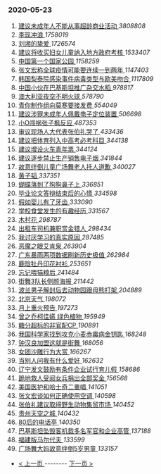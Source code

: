 ### 2020-05-23 
1. [ 建议未成年人不能从事超龄商业活动 ](https://s.weibo.com/weibo?q=%23%E5%BB%BA%E8%AE%AE%E6%9C%AA%E6%88%90%E5%B9%B4%E4%BA%BA%E4%B8%8D%E8%83%BD%E4%BB%8E%E4%BA%8B%E8%B6%85%E9%BE%84%E5%95%86%E4%B8%9A%E6%B4%BB%E5%8A%A8%23&Refer=top) *3808808*
1. [ 李现冲浪 ](https://s.weibo.com/weibo?q=%23%E6%9D%8E%E7%8E%B0%E5%86%B2%E6%B5%AA%23&Refer=top) *1758019*
1. [ 刘湘的挚爱 ](https://s.weibo.com/weibo?q=%E5%88%98%E6%B9%98%E7%9A%84%E6%8C%9A%E7%88%B1&Refer=top) *1726574*
1. [ 建议将收买妇女儿童纳入地方政府考核 ](https://s.weibo.com/weibo?q=%23%E5%BB%BA%E8%AE%AE%E5%B0%86%E6%94%B6%E4%B9%B0%E5%A6%87%E5%A5%B3%E5%84%BF%E7%AB%A5%E7%BA%B3%E5%85%A5%E5%9C%B0%E6%96%B9%E6%94%BF%E5%BA%9C%E8%80%83%E6%A0%B8%23&Refer=top) *1533407*
1. [ 中国第一个国家公园 ](https://s.weibo.com/weibo?q=%23%E4%B8%AD%E5%9B%BD%E7%AC%AC%E4%B8%80%E4%B8%AA%E5%9B%BD%E5%AE%B6%E5%85%AC%E5%9B%AD%23&Refer=top) *1158259*
1. [ 张文宏称全球疫情可能要连续一到两年 ](https://s.weibo.com/weibo?q=%23%E5%BC%A0%E6%96%87%E5%AE%8F%E7%A7%B0%E5%85%A8%E7%90%83%E7%96%AB%E6%83%85%E5%8F%AF%E8%83%BD%E8%A6%81%E8%BF%9E%E7%BB%AD%E4%B8%80%E5%88%B0%E4%B8%A4%E5%B9%B4%23&Refer=top) *1147403*
1. [ 韩国梨泰院感染事件病毒类型与欧美吻合 ](https://s.weibo.com/weibo?q=%E9%9F%A9%E5%9B%BD%E6%A2%A8%E6%B3%B0%E9%99%A2%E6%84%9F%E6%9F%93%E4%BA%8B%E4%BB%B6%E7%97%85%E6%AF%92%E7%B1%BB%E5%9E%8B%E4%B8%8E%E6%AC%A7%E7%BE%8E%E5%90%BB%E5%90%88&Refer=top) *1117809*
1. [ 中国小伙在巴基斯坦推广杂交水稻 ](https://s.weibo.com/weibo?q=%23%E4%B8%AD%E5%9B%BD%E5%B0%8F%E4%BC%99%E5%9C%A8%E5%B7%B4%E5%9F%BA%E6%96%AF%E5%9D%A6%E6%8E%A8%E5%B9%BF%E6%9D%82%E4%BA%A4%E6%B0%B4%E7%A8%BB%23&Refer=top) *978817*
1. [ 澳大利亚夜空不明火球 ](https://s.weibo.com/weibo?q=%E6%BE%B3%E5%A4%A7%E5%88%A9%E4%BA%9A%E5%A4%9C%E7%A9%BA%E4%B8%8D%E6%98%8E%E7%81%AB%E7%90%83&Refer=top) *578790*
1. [ 青你制作组向莫寒要接发费 ](https://s.weibo.com/weibo?q=%23%E9%9D%92%E4%BD%A0%E5%88%B6%E4%BD%9C%E7%BB%84%E5%90%91%E8%8E%AB%E5%AF%92%E8%A6%81%E6%8E%A5%E5%8F%91%E8%B4%B9%23&Refer=top) *554049*
1. [ 建议涉罪未成年人佩戴电子定位装置 ](https://s.weibo.com/weibo?q=%23%E5%BB%BA%E8%AE%AE%E6%B6%89%E7%BD%AA%E6%9C%AA%E6%88%90%E5%B9%B4%E4%BA%BA%E4%BD%A9%E6%88%B4%E7%94%B5%E5%AD%90%E5%AE%9A%E4%BD%8D%E8%A3%85%E7%BD%AE%23&Refer=top) *506698*
1. [ 小O闯祸张子枫反应 ](https://s.weibo.com/weibo?q=%23%E5%B0%8FO%E9%97%AF%E7%A5%B8%E5%BC%A0%E5%AD%90%E6%9E%AB%E5%8F%8D%E5%BA%94%23&Refer=top) *487353*
1. [ 审议现场人大代表张伯礼哭了 ](https://s.weibo.com/weibo?q=%E5%AE%A1%E8%AE%AE%E7%8E%B0%E5%9C%BA%E4%BA%BA%E5%A4%A7%E4%BB%A3%E8%A1%A8%E5%BC%A0%E4%BC%AF%E7%A4%BC%E5%93%AD%E4%BA%86&Refer=top) *433436*
1. [ 建议把体育列入中高考必考科目 ](https://s.weibo.com/weibo?q=%23%E5%BB%BA%E8%AE%AE%E6%8A%8A%E4%BD%93%E8%82%B2%E5%88%97%E5%85%A5%E4%B8%AD%E9%AB%98%E8%80%83%E5%BF%85%E8%80%83%E7%A7%91%E7%9B%AE%23&Refer=top) *344138*
1. [ 建议增设火车青年票 ](https://s.weibo.com/weibo?q=%23%E5%BB%BA%E8%AE%AE%E5%A2%9E%E8%AE%BE%E7%81%AB%E8%BD%A6%E9%9D%92%E5%B9%B4%E7%A5%A8%23&Refer=top) *344124*
1. [ 建议逐步禁止生产销售电子烟 ](https://s.weibo.com/weibo?q=%E5%BB%BA%E8%AE%AE%E9%80%90%E6%AD%A5%E7%A6%81%E6%AD%A2%E7%94%9F%E4%BA%A7%E9%94%80%E5%94%AE%E7%94%B5%E5%AD%90%E7%83%9F&Refer=top) *341844*
1. [ 故意绊倒儿童广场舞老人托人道歉 ](https://s.weibo.com/weibo?q=%E6%95%85%E6%84%8F%E7%BB%8A%E5%80%92%E5%84%BF%E7%AB%A5%E5%B9%BF%E5%9C%BA%E8%88%9E%E8%80%81%E4%BA%BA%E6%89%98%E4%BA%BA%E9%81%93%E6%AD%89&Refer=top) *340027*
1. [ 黄子韬 ](https://s.weibo.com/weibo?q=%E9%BB%84%E5%AD%90%E9%9F%AC&Refer=top) *337351*
1. [ 蝴蝶落到了狗狗鼻子上 ](https://s.weibo.com/weibo?q=%23%E8%9D%B4%E8%9D%B6%E8%90%BD%E5%88%B0%E4%BA%86%E7%8B%97%E7%8B%97%E9%BC%BB%E5%AD%90%E4%B8%8A%23&Refer=top) *336851*
1. [ 毕业论文答辩结束后的心情 ](https://s.weibo.com/weibo?q=%23%E6%AF%95%E4%B8%9A%E8%AE%BA%E6%96%87%E7%AD%94%E8%BE%A9%E7%BB%93%E6%9D%9F%E5%90%8E%E7%9A%84%E5%BF%83%E6%83%85%23&Refer=top) *334598*
1. [ 假如婴儿有了牙齿 ](https://s.weibo.com/weibo?q=%23%E5%81%87%E5%A6%82%E5%A9%B4%E5%84%BF%E6%9C%89%E4%BA%86%E7%89%99%E9%BD%BF%23&Refer=top) *333090*
1. [ 学校食堂发生的有趣经历 ](https://s.weibo.com/weibo?q=%23%E5%AD%A6%E6%A0%A1%E9%A3%9F%E5%A0%82%E5%8F%91%E7%94%9F%E7%9A%84%E6%9C%89%E8%B6%A3%E7%BB%8F%E5%8E%86%23&Refer=top) *331567*
1. [ 木村花 ](https://s.weibo.com/weibo?q=%E6%9C%A8%E6%9D%91%E8%8A%B1&Refer=top) *298787*
1. [ 出租车司机兼职赏金猎人 ](https://s.weibo.com/weibo?q=%E5%87%BA%E7%A7%9F%E8%BD%A6%E5%8F%B8%E6%9C%BA%E5%85%BC%E8%81%8C%E8%B5%8F%E9%87%91%E7%8C%8E%E4%BA%BA&Refer=top) *298434*
1. [ 我讨厌学习的真实原因 ](https://s.weibo.com/weibo?q=%23%E6%88%91%E8%AE%A8%E5%8E%8C%E5%AD%A6%E4%B9%A0%E7%9A%84%E7%9C%9F%E5%AE%9E%E5%8E%9F%E5%9B%A0%23&Refer=top) *287485*
1. [ 恶魔之眼艾肯泉 ](https://s.weibo.com/weibo?q=%E6%81%B6%E9%AD%94%E4%B9%8B%E7%9C%BC%E8%89%BE%E8%82%AF%E6%B3%89&Refer=top) *263904*
1. [ 广东暴雨两项数据刷新历史极值 ](https://s.weibo.com/weibo?q=%23%E5%B9%BF%E4%B8%9C%E6%9A%B4%E9%9B%A8%E4%B8%A4%E9%A1%B9%E6%95%B0%E6%8D%AE%E5%88%B7%E6%96%B0%E5%8E%86%E5%8F%B2%E6%9E%81%E5%80%BC%23&Refer=top) *262984*
1. [ 鹿晗牡丹印花衬衫 ](https://s.weibo.com/weibo?q=%23%E9%B9%BF%E6%99%97%E7%89%A1%E4%B8%B9%E5%8D%B0%E8%8A%B1%E8%A1%AC%E8%A1%AB%23&Refer=top) *253651*
1. [ 忘记喂猫粮后 ](https://s.weibo.com/weibo?q=%23%E5%BF%98%E8%AE%B0%E5%96%82%E7%8C%AB%E7%B2%AE%E5%90%8E%23&Refer=top) *241484*
1. [ 街舞3队长侧颜海报 ](https://s.weibo.com/weibo?q=%23%E8%A1%97%E8%88%9E3%E9%98%9F%E9%95%BF%E4%BE%A7%E9%A2%9C%E6%B5%B7%E6%8A%A5%23&Refer=top) *211442*
1. [ 波兰男子解封后去动物园跟母熊打架 ](https://s.weibo.com/weibo?q=%23%E6%B3%A2%E5%85%B0%E7%94%B7%E5%AD%90%E8%A7%A3%E5%B0%81%E5%90%8E%E5%8E%BB%E5%8A%A8%E7%89%A9%E5%9B%AD%E8%B7%9F%E6%AF%8D%E7%86%8A%E6%89%93%E6%9E%B6%23&Refer=top) *204889*
1. [ 北京天气 ](https://s.weibo.com/weibo?q=%23%E5%8C%97%E4%BA%AC%E5%A4%A9%E6%B0%94%23&Refer=top) *198072*
1. [ 月上重火预告 ](https://s.weibo.com/weibo?q=%23%E6%9C%88%E4%B8%8A%E9%87%8D%E7%81%AB%E9%A2%84%E5%91%8A%23&Refer=top) *197273*
1. [ 曾之乔柯佳嬿 绿色植物 ](https://s.weibo.com/weibo?q=%E6%9B%BE%E4%B9%8B%E4%B9%94%E6%9F%AF%E4%BD%B3%E5%AC%BF%20%E7%BB%BF%E8%89%B2%E6%A4%8D%E7%89%A9&Refer=top) *195949*
1. [ 糖分超标的非官配CP ](https://s.weibo.com/weibo?q=%23%E7%B3%96%E5%88%86%E8%B6%85%E6%A0%87%E7%9A%84%E9%9D%9E%E5%AE%98%E9%85%8DCP%23&Refer=top) *190891*
1. [ 我国科学家找到攻克小麦赤霉病金钥匙 ](https://s.weibo.com/weibo?q=%E6%88%91%E5%9B%BD%E7%A7%91%E5%AD%A6%E5%AE%B6%E6%89%BE%E5%88%B0%E6%94%BB%E5%85%8B%E5%B0%8F%E9%BA%A6%E8%B5%A4%E9%9C%89%E7%97%85%E9%87%91%E9%92%A5%E5%8C%99&Refer=top) *168248*
1. [ 钟汉良加盟这就是街舞 ](https://s.weibo.com/weibo?q=%23%E9%92%9F%E6%B1%89%E8%89%AF%E5%8A%A0%E7%9B%9F%E8%BF%99%E5%B0%B1%E6%98%AF%E8%A1%97%E8%88%9E%23&Refer=top) *168056*
1. [ 女团沙雕行为大赏 ](https://s.weibo.com/weibo?q=%23%E5%A5%B3%E5%9B%A2%E6%B2%99%E9%9B%95%E8%A1%8C%E4%B8%BA%E5%A4%A7%E8%B5%8F%23&Refer=top) *166267*
1. [ 当别人问我有什么爱好 ](https://s.weibo.com/weibo?q=%23%E5%BD%93%E5%88%AB%E4%BA%BA%E9%97%AE%E6%88%91%E6%9C%89%E4%BB%80%E4%B9%88%E7%88%B1%E5%A5%BD%23&Refer=top) *162632*
1. [ 辽宁发文鼓励有条件企业试行育儿假 ](https://s.weibo.com/weibo?q=%E8%BE%BD%E5%AE%81%E5%8F%91%E6%96%87%E9%BC%93%E5%8A%B1%E6%9C%89%E6%9D%A1%E4%BB%B6%E4%BC%81%E4%B8%9A%E8%AF%95%E8%A1%8C%E8%82%B2%E5%84%BF%E5%81%87&Refer=top) *158686*
1. [ 跪地救人受阅女兵捐出全部奖金 ](https://s.weibo.com/weibo?q=%23%E8%B7%AA%E5%9C%B0%E6%95%91%E4%BA%BA%E5%8F%97%E9%98%85%E5%A5%B3%E5%85%B5%E6%8D%90%E5%87%BA%E5%85%A8%E9%83%A8%E5%A5%96%E9%87%91%23&Refer=top) *156568*
1. [ 美国医护和哈士奇二重唱 ](https://s.weibo.com/weibo?q=%E7%BE%8E%E5%9B%BD%E5%8C%BB%E6%8A%A4%E5%92%8C%E5%93%88%E5%A3%AB%E5%A5%87%E4%BA%8C%E9%87%8D%E5%94%B1&Refer=top) *141051*
1. [ 张文宏谈如何正确使用空调 ](https://s.weibo.com/weibo?q=%E5%BC%A0%E6%96%87%E5%AE%8F%E8%B0%88%E5%A6%82%E4%BD%95%E6%AD%A3%E7%A1%AE%E4%BD%BF%E7%94%A8%E7%A9%BA%E8%B0%83&Refer=top) *140598*
1. [ 张伯礼建议取缔野生动物集贸市场 ](https://s.weibo.com/weibo?q=%E5%BC%A0%E4%BC%AF%E7%A4%BC%E5%BB%BA%E8%AE%AE%E5%8F%96%E7%BC%94%E9%87%8E%E7%94%9F%E5%8A%A8%E7%89%A9%E9%9B%86%E8%B4%B8%E5%B8%82%E5%9C%BA&Refer=top) *140452*
1. [ 贵州天空之城 ](https://s.weibo.com/weibo?q=%23%E8%B4%B5%E5%B7%9E%E5%A4%A9%E7%A9%BA%E4%B9%8B%E5%9F%8E%23&Refer=top) *140432*
1. [ 80后的电话亭 ](https://s.weibo.com/weibo?q=80%E5%90%8E%E7%9A%84%E7%94%B5%E8%AF%9D%E4%BA%AD&Refer=top) *140350*
1. [ 巴基斯坦坠毁客机载多名军官和企业高管 ](https://s.weibo.com/weibo?q=%E5%B7%B4%E5%9F%BA%E6%96%AF%E5%9D%A6%E5%9D%A0%E6%AF%81%E5%AE%A2%E6%9C%BA%E8%BD%BD%E5%A4%9A%E5%90%8D%E5%86%9B%E5%AE%98%E5%92%8C%E4%BC%81%E4%B8%9A%E9%AB%98%E7%AE%A1&Refer=top) *137188*
1. [ 福建版马尔代夫 ](https://s.weibo.com/weibo?q=%23%E7%A6%8F%E5%BB%BA%E7%89%88%E9%A9%AC%E5%B0%94%E4%BB%A3%E5%A4%AB%23&Refer=top) *133599*
1. [ 广场舞大妈故意绊倒5岁男童 ](https://s.weibo.com/weibo?q=%23%E5%B9%BF%E5%9C%BA%E8%88%9E%E5%A4%A7%E5%A6%88%E6%95%85%E6%84%8F%E7%BB%8A%E5%80%925%E5%B2%81%E7%94%B7%E7%AB%A5%23&Refer=top) *133157* 

- [ < 上一页 ](https://github.com/able8/weibo-hot-record/blob/master/2020-05-22.md) -------- [ 下一页 > ](https://github.com/able8/weibo-hot-record/blob/master/2020-05-24.md)